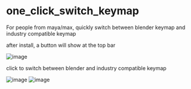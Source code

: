# one_click_switch_keymap
For people from maya/max, quickly switch between blender keymap and industry compatible keymap

after install, a button will show at the top bar

![image](https://github.com/RolandVyens/one_click_switch_keymap/assets/30930721/77a7f0c0-295d-4e0b-b5cf-4a96de70f5e6)

click to switch between blender and industry compatible keymap

![image](https://github.com/RolandVyens/one_click_switch_keymap/assets/30930721/c1e3d380-ce3f-430a-8cc5-50980c35c439)
![image](https://github.com/RolandVyens/one_click_switch_keymap/assets/30930721/7100ec59-8df5-4fcb-a9e5-ea36af4e8f35)
